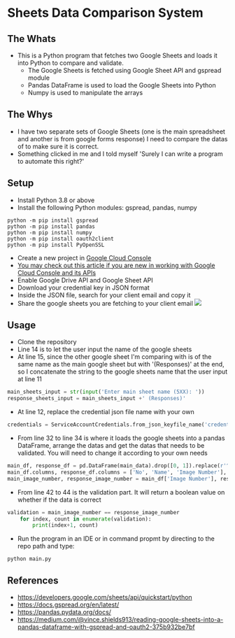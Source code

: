 # Sheets Data Comparison System
## The Whats
- This is a Python program that fetches two Google Sheets and loads it into Python to compare and validate. 
  - The Google Sheets is fetched using Google Sheet API and gspread module
  - Pandas DataFrame is used to load the Google Sheets into Python
  - Numpy is used to manipulate the arrays

## The Whys
- I have two separate sets of Google Sheets (one is the main spreadsheet and another is from google forms response) I need to compare the datas of to make sure it is correct.
- Something clicked in me and I told myself 'Surely I can write a program to automate this right?'

## Setup
- Install Python 3.8 or above
- Install the following Python modules: gspread, pandas, numpy
``` 
python -m pip install gspread
python -m pip install pandas
python -m pip install numpy
python -m pip install oauth2client
python -m pip install PyOpenSSL
```
- Create a new project in [Google Cloud Console](https://console.cloud.google.com) 
- [You may check out this article if you are new in working with Google Cloud Console and its APIs](https://medium.com/@vince.shields913/reading-google-sheets-into-a-pandas-dataframe-with-gspread-and-oauth2-375b932be7bf)
- Enable Google Drive API and Google Sheet API
- Download your credential key in JSON format
- Inside the JSON file, search for your client email and copy it
- Share the google sheets you are fetching to your client email
  ![](https://s3.us-west-2.amazonaws.com/secure.notion-static.com/0b268526-3cec-494b-a45e-e430b91bc343/Untitled.png?X-Amz-Algorithm=AWS4-HMAC-SHA256&X-Amz-Credential=AKIAT73L2G45O3KS52Y5%2F20210725%2Fus-west-2%2Fs3%2Faws4_request&X-Amz-Date=20210725T131939Z&X-Amz-Expires=86400&X-Amz-Signature=065dad52d20d9fe9a4f44aa68f7d66d4a3b15d8cd3ae3d665268ac72f3148df7&X-Amz-SignedHeaders=host&response-content-disposition=filename%20%3D"Untitled.png")

## Usage
- Clone the repository
- Line 14 is to let the user input the name of the google sheets
- At line 15, since the other google sheet I'm comparing with is of the same name as the main google sheet but with '(Responses)' at the end, so I concatenate the string to the google sheets name that the user input at line 11
``` python
main_sheets_input = str(input('Enter main sheet name (5XX): '))
response_sheets_input = main_sheets_input +' (Responses)'
```
- At line 12, replace the credential json file name with your own
``` python
credentials = ServiceAccountCredentials.from_json_keyfile_name('credential.json', scope)
```
- From line 32 to line 34 is where it loads the google sheets into a pandas DataFrame, arrange the datas and get the datas that needs to be validated. You will need to change it according to your own needs
``` python
main_df, response_df = pd.DataFrame(main_data).drop([0, 1]).replace(r'^\s*$', np.nan, regex=True).dropna().reset_index(drop=True), pd.DataFrame(response_data).drop(0).reset_index(drop=True)
main_df.columns, response_df.columns = ['No', 'Name', 'Image Number'], ['Timestamp', 'Agreement', 'Name', 'Gender', 'Position', 'Image Number', 'Phone Number', 'Home Number', 'Email', 'Adress']
main_image_number, response_image_number = main_df['Image Number'], response_df['Image Number']
```
- From line 42 to 44 is the validation part. It will return a boolean value on whether if the data is correct
``` python
validation = main_image_number == response_image_number
    for index, count in enumerate(validation):
        print(index+1, count)
```
- Run the program in an IDE or in command propmt by directing to the repo path and type:
``` 
python main.py
```

## References
- https://developers.google.com/sheets/api/quickstart/python
- https://docs.gspread.org/en/latest/
- https://pandas.pydata.org/docs/
- https://medium.com/@vince.shields913/reading-google-sheets-into-a-pandas-dataframe-with-gspread-and-oauth2-375b932be7bf
